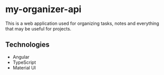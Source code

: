 # my-organizer-api
This is a web application used for organizing tasks, notes and everything that may be useful for projects.

## Technologies
* Angular
* TypeScript
* Material UI
